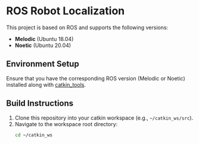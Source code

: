 # ROS Robot Localization

This project is based on ROS and supports the following versions:
- **Melodic** (Ubuntu 18.04)
- **Noetic** (Ubuntu 20.04)

## Environment Setup

Ensure that you have the corresponding ROS version (Melodic or Noetic) installed along with [catkin_tools](https://catkin-tools.readthedocs.io/en/latest/).

## Build Instructions

1. Clone this repository into your catkin workspace (e.g., `~/catkin_ws/src`).
2. Navigate to the workspace root directory:
   ```bash
   cd ~/catkin_ws
